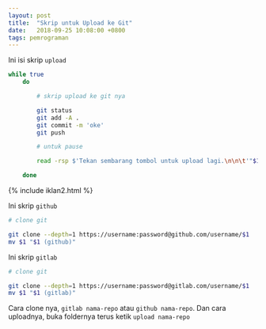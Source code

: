 ```yaml
---
layout: post
title:  "Skrip untuk Upload ke Git"
date:   2018-09-25 10:08:00 +0800
tags: pemrograman
---
```


Ini isi skrip `upload`

~~~bash
while true
	do

		# skrip upload ke git nya

		git status
		git add -A .
		git commit -m 'oke'
		git push

		# untuk pause

		read -rsp $'Tekan sembarang tombol untuk upload lagi.\n\n\t'"$1"$'\n\n' -n 1 key

	done
~~~

{% include iklan2.html %}

Ini skrip `github`

~~~bash
# clone git

git clone --depth=1 https://username:password@github.com/username/$1
mv $1 "$1 (github)"
~~~

Ini skrip `gitlab`

~~~bash
# clone git

git clone --depth=1 https://username:password@gitlab.com/username/$1
mv $1 "$1 (gitlab)"
~~~

Cara clone nya, `gitlab nama-repo` atau `github nama-repo`. Dan cara uploadnya, buka foldernya terus ketik `upload nama-repo`